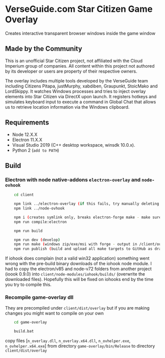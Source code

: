 # VerseGuide.com Star Citizen Game Overlay 

Creates interactive transparent browser windows inside the game window

## Made by the Community

This is an unofficial Star Citizen project, not affiliated with the Cloud Imperium group of companies. All content within this project not authored by its developer or users are property of their respective owners.
                            

The overlay includes multiple tools developed by the VerseGuide team including Citizens Pitapa, justMurphy, xabdiben, Graupunkt, StoicMako and LordSkippy.
It watches Windows processes and tries to inject overlay elements into Star Citizen via DirectX upon launch. It registers hotkeys and simulates keyboard input to execute a command in Global Chat that allows us to retrieve location information via the Windows clipboard.


## Requirements

- Node 12.X.X
- Electron 11.X.X
- Visual Studio 2019 (C++ desktop workspace, winsdk 10.0.x).
- Python 2 (`add to PATH`)

## Build

### Electron with node native-addons `electron-overlay` and `node-ovhook`

```bash
    cd client

    npm link ../electron-overlay (if this fails, try manually deleting /electron-overlay/node_modules/.bin
    npm link ../node-ovhook

    npm i (creates symlink only, breaks electron-forge make - make sure to manually copy /electron-overlay and /node-ovhook to /client/node_modules!)
    npm run compile:electron

    npm run build

    npm run dev (develop)
    npm run make (windows zip/exe/msi with forge - output in /client/out/) 
    npm run publish (build and upload all make targets to GitHub as draft release)
```

If iohook does complain (not a valid win32 application) something went wrong with the pre-build binary downloads of the iohook node module.
I had to copy the electron/v85 and node-v72 folders from another project (ioook 0.9.0) into `client/node-modules/iohook/builds/` (overwrite the downloaded files).
Hopefully this will be fixed on iohooks end by the time you try to compile this.  

### Recompile game-overlay dll

They are precompiled under `client/dist/overlay` but if you are making changes you might want to compile on your own

```bash
    cd game-overlay

    build.bat
```

copy files [`n_overlay.dll`, `n_overlay.x64.dll`, `n_ovhelper.exe`, `n_ovhelper.x64.exe`] from directory `game-overlay/bin/Release` to directory `client/dist/overlay`
